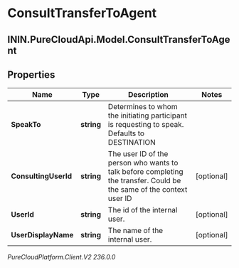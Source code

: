 # ConsultTransferToAgent

## ININ.PureCloudApi.Model.ConsultTransferToAgent

## Properties

|Name | Type | Description | Notes|
|------------ | ------------- | ------------- | -------------|
| **SpeakTo** | **string** | Determines to whom the initiating participant is requesting to speak. Defaults to DESTINATION | |
| **ConsultingUserId** | **string** | The user ID of the person who wants to talk before completing the transfer. Could be the same of the context user ID | [optional] |
| **UserId** | **string** | The id of the internal user. | [optional] |
| **UserDisplayName** | **string** | The name of the internal user. | [optional] |



_PureCloudPlatform.Client.V2 236.0.0_

